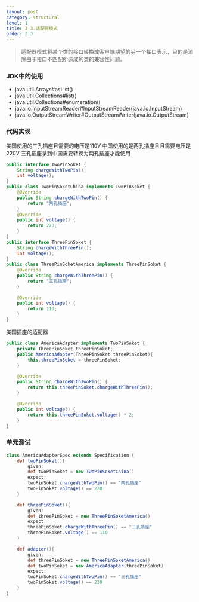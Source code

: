 ```yaml
---
layout: post
category: structural
level: 1
title: 3.3.适配器模式
order: 3.3
---
```


> 适配器模式将某个类的接口转换成客户端期望的另一个接口表示，目的是消除由于接口不匹配所造成的类的兼容性问题。

### JDK中的使用
- java.util.Arrays#asList()
- java.util.Collections#list()
- java.util.Collections#enumeration()
- java.io.InputStreamReader#InputStreamReader(java.io.InputStream)
- java.io.OutputStreamWriter#OutputStreamWriter(java.io.OutputStream)

### 代码实现
美国使用的三孔插座且需要的电压是110V 中国使用的是两孔插座且且需要电压是220V 三孔插座拿到中国需要转换为两孔插座才能使用  
```java
public interface TwoPinSoket {
    String chargeWithTwoPin();
    int voltage();
}
public class TwoPinSoketChina implements TwoPinSoket {
    @Override
    public String chargeWithTwoPin() {
        return "两孔插座";
    }
    @Override
    public int voltage() {
        return 220;
    }
}
public interface ThreePinSoket {
    String chargeWithThreePin();
    int voltage();
}
public class ThreePinSoketAmerica implements ThreePinSoket {
    @Override
    public String chargeWithThreePin() {
        return "三孔插座";
    }

    @Override
    public int voltage() {
        return 110;
    }
}
```
美国插座的适配器  
```java
public class AmericaAdapter implements TwoPinSoket {
    private ThreePinSoket threePinSoket;
    public AmericaAdapter(ThreePinSoket threePinSoket){
        this.threePinSoket = threePinSoket;
    }

    @Override
    public String chargeWithTwoPin() {
        return this.threePinSoket.chargeWithThreePin();
    }

    @Override
    public int voltage() {
        return this.threePinSoket.voltage() * 2;
    }
}
```

### 单元测试
```groovy
class AmericaAdapterSpec extends Specification {
    def twoPinSoket(){
        given:
        def twoPinSoket = new TwoPinSoketChina()
        expect:
        twoPinSoket.chargeWithTwoPin() == "两孔插座"
        twoPinSoket.voltage() == 220
    }

    def threePinSoket(){
        given:
        def threePinSoket = new ThreePinSoketAmerica()
        expect:
        threePinSoket.chargeWithThreePin() == "三孔插座"
        threePinSoket.voltage() == 110
    }

    def adapter(){
        given:
        def threePinSoket = new ThreePinSoketAmerica()
        def twoPinSoket = new AmericaAdapter(threePinSoket)
        expect:
        twoPinSoket.chargeWithTwoPin() == "三孔插座"
        twoPinSoket.voltage() == 220
    }
}
```